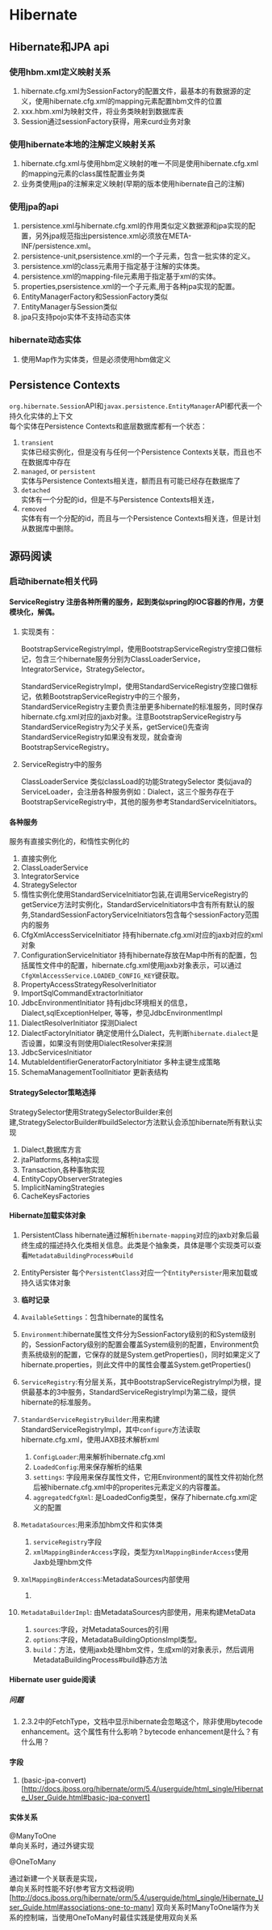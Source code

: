 # Hibernate

## Hibernate和JPA api

### 使用hbm.xml定义映射关系

1. hibernate.cfg.xml为SessionFactory的配置文件，最基本的有数据源的定义，使用hibernate.cfg.xml的mapping元素配置hbm文件的位置
2. xxx.hbm.xml为映射文件，将业务类映射到数据库表
3. Session通过sessionFactory获得，用来curd业务对象

### 使用hibernate本地的注解定义映射关系

1. hibernate.cfg.xml与使用hbm定义映射的唯一不同是使用hibernate.cfg.xml的mapping元素的class属性配置业务类
2. 业务类使用jpa的注解来定义映射\(早期的版本使用hibernate自己的注解\)

### 使用jpa的api

1. persistence.xml与hibernate.cfg.xml的作用类似定义数据源和jpa实现的配置，另外jpa规范指出persistence.xml必须放在META-INF/persistence.xml。
2. persistence-unit,psersistence.xml的一个子元素，包含一批实体的定义。
3. persistence.xml的class元素用于指定基于注解的实体类。
4. persistence.xml的mapping-file元素用于指定基于xml的实体。
5. properties,psersistence.xml的一个子元素,用于各种jpa实现的配置。
6. EntityManagerFactory和SessionFactory类似
7. EntityManager与Session类似
8. jpa只支持pojo实体不支持动态实体

### hibernate动态实体

1. 使用Map作为实体类，但是必须使用hbm做定义

## Persistence Contexts

`org.hibernate.Session`API和`javax.persistence.EntityManager`API都代表一个持久化实体的上下文  
每个实体在Persistence Contexts和底层数据库都有一个状态：  
1. `transient`  
实体已经实例化，但是没有与任何一个Persistence Contexts关联，而且也不在数据库中存在  
2. `managed`, or `persistent`  
实体与Persistence Contexts相关连，额而且有可能已经存在数据库了  
3. `detached`  
实体有一个分配的id，但是不与Persistence Contexts相关连，  
4. `removed`  
实体有有一个分配的id，而且与一个Persistence Contexts相关连，但是计划从数据库中删除。

## 源码阅读

### 启动hibernate相关代码

#### ServiceRegistry 注册各种所需的服务，起到类似spring的IOC容器的作用，方便模块化，解偶。

1. 实现类有：

   BootstrapServiceRegistryImpl，使用BootstrapServiceRegistry空接口做标记，包含三个hibernate服务分别为ClassLoaderService，IntegratorService，StrategySelector。

   StandardServiceRegistryImpl，使用StandardServiceRegistry空接口做标记，依赖BootstrapServiceRegistry中的三个服务，StandardServiceRegistry主要负责注册更多hibernate的标准服务，同时保存hibernate.cfg.xml对应的jaxb对象。注意BootstrapServiceRegistry与StandardServiceRegistry为父子关系，getService\(\)先查询StandardServiceRegistry如果没有发现，就会查询BootstrapServiceRegistry。

2. ServiceRegistry中的服务

   ClassLoaderService 类似classLoad的功能StrategySelector 类似java的ServiceLoader，会注册各种服务例如：Dialect，这三个服务存在于BootstrapServiceRegistry中，其他的服务参考StandardServiceInitiators。

#### 各种服务

服务有直接实例化的，和惰性实例化的  
1. 直接实例化  
1. ClassLoaderService  
2. IntegratorService  
3. StrategySelector  
2. 惰性实例化使用StandardServiceInitiator包装,在调用ServiceRegistry的getService方法时实例化，StandardServiceInitiators中含有所有默认的服务,StandardSessionFactoryServiceInitiators包含每个sessionFactory范围内的服务  
1. CfgXmlAccessServiceInitiator 持有hibernate.cfg.xml对应的jaxb对应的xml对象  
2. ConfigurationServiceInitiator 持有hibernate存放在Map中所有的配置，包括属性文件中的配置，hibernate.cfg.xml使用jaxb对象表示，可以通过`CfgXmlAccessService.LOADED_CONFIG_KEY`键获取。  
3. PropertyAccessStrategyResolverInitiator  
4. ImportSqlCommandExtractorInitiator  
5. JdbcEnvironmentInitiator 持有jdbc环境相关的信息，Dialect,sqlExceptionHelper, 等等，参见JdbcEnvironmentImpl  
6. DialectResolverInitiator 探测Dialect  
7. DialectFactoryInitiator 确定使用什么Dialect，先判断`hibernate.dialect`是否设置，如果没有则使用DialectResolver来探测  
8. JdbcServicesInitiator  
9. MutableIdentifierGeneratorFactoryInitiator 多种主键生成策略  
10. SchemaManagementToolInitiator 更新表结构

#### StrategySelector策略选择

StrategySelector使用StrategySelectorBuilder来创建,StrategySelectorBuilder\#buildSelector方法默认会添加hibernate所有默认实现  
1. Dialect,数据库方言  
2. jtaPlatforms,各种jta实现  
3. Transaction,各种事物实现  
4. EntityCopyObserverStrategies  
5. ImplicitNamingStrategies  
6. CacheKeysFactories

#### Hibernate加载实体对象

1. PersistentClass hibernate通过解析`hibernate-mapping`对应的jaxb对象后最终生成的描述持久化类相关信息。此类是个抽象类，具体是哪个实现类可以查看`MetadataBuildingProcess#build`
2. EntityPersister 每个`PersistentClass`对应一个`EntityPersister`用来加载或持久话实体对象
3. **临时记录**
4. `AvailableSettings`：包含hibernate的属性名
5. `Environment`:hibernate属性文件分为SessionFactory级别的和System级别的，SessionFactory级别的配置会覆盖System级别的配置，Environment负责系统级别的配置，它保存的就是System.getProperties\(\)，同时如果定义了hibernate.properties，则此文件中的属性会覆盖System.getProperties\(\)
6. `ServiceRegistry`:有分层关系，其中BootstrapServiceRegistryImpl为根，提供最基本的3中服务，StandardServiceRegistryImpl为第二级，提供hibernate的标准服务。
7. `StandardServiceRegistryBuilder`:用来构建StandardServiceRegistryImpl，其中`configure`方法读取hibernate.cfg.xml，使用JAXB技术解析xml
   1. `ConfigLoader`:用来解析hibernate.cfg.xml
   2. `LoadedConfig`:用来保存解析的结果
   3. `settings`: 字段用来保存属性文件，它用Environment的属性文件初始化然后被hibernate.cfg.xml中的properites元素定义的内容覆盖。
   4. `aggregatedCfgXml`: 是LoadedConfig类型，保存了hibernate.cfg.xml定义的配置
8. `MetadataSources`:用来添加hbm文件和实体类
   1. `serviceRegistry`字段
   2. `xmlMappingBinderAccess`字段，类型为`XmlMappingBinderAccess`使用Jaxb处理hbm文件
9. `XmlMappingBinderAccess`:MetadataSources内部使用

   1. 

10. `MetadataBuilderImpl`: 由MetadataSources内部使用，用来构建MetaData
    1. `sources`:字段，对MetadataSources的引用
    2. `options`:字段，MetadataBuildingOptionsImpl类型。
    3. `build`：方法，使用jaxb处理hbm文件，生成xml的对象表示，然后调用MetadataBuildingProcess\#build静态方法





#### Hibernate user guide阅读

##### 问题
1. 2.3.2中的FetchType，文档中显示hibernate会忽略这个，除非使用bytecode enhancement。这个属性有什么影响？bytecode enhancement是什么？有什么用？


#### 字段

1. (basic-jpa-convert)[http://docs.jboss.org/hibernate/orm/5.4/userguide/html_single/Hibernate_User_Guide.html#basic-jpa-convert]


#### 实体关系

@ManyToOne  
单向关系时，通过外键实现  

@OneToMany

通过新建一个关联表是实现，  
单向关系时性能不好(参考官方文档说明)[http://docs.jboss.org/hibernate/orm/5.4/userguide/html_single/Hibernate_User_Guide.html#associations-one-to-many]  双向关系时ManyToOne端作为关系的控制端，当使用OneToMany时最佳实践是使用双向关系
